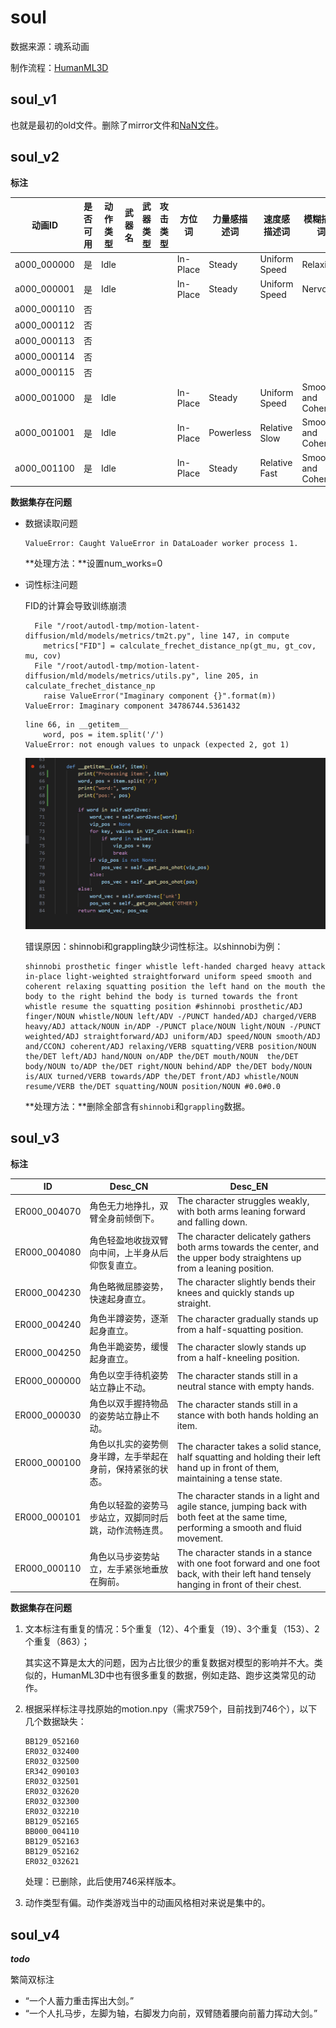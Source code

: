 # soul

数据来源：魂系动画

制作流程：[HumanML3D](https://github.com/EricGuo5513/HumanML3D)

## soul_v1

也就是最初的old文件。删除了mirror文件和[NaN文件](https://github.com/GuyTevet/motion-diffusion-model/issues/110)。

## soul_v2

**标注**

| 动画ID      | 是否可用 | 动作类型 | 武器名 | 武器类型 | 攻击类型 | 方位词   | 力量感描述词 | 速度感描述词  | 模糊描述词          |
| ----------- | -------- | -------- | ------ | -------- | -------- | -------- | ------------ | ------------- | ------------------- |
| a000_000000 | 是       | Idle     |        |          |          | In-Place | Steady       | Uniform Speed | Relaxing            |
| a000_000001 | 是       | Idle     |        |          |          | In-Place | Steady       | Uniform Speed | Nervous             |
| a000_000110 | 否       |          |        |          |          |          |              |               |                     |
| a000_000112 | 否       |          |        |          |          |          |              |               |                     |
| a000_000113 | 否       |          |        |          |          |          |              |               |                     |
| a000_000114 | 否       |          |        |          |          |          |              |               |                     |
| a000_000115 | 否       |          |        |          |          |          |              |               |                     |
| a000_001000 | 是       | Idle     |        |          |          | In-Place | Steady       | Uniform Speed | Smooth and Coherent |
| a000_001001 | 是       | Idle     |        |          |          | In-Place | Powerless    | Relative Slow | Smooth and Coherent |
| a000_001100 | 是       | Idle     |        |          |          | In-Place | Steady       | Relative Fast | Smooth and Coherent |

**数据集存在问题**

- 数据读取问题

  ```
  ValueError: Caught ValueError in DataLoader worker process 1.
  ```

  **处理方法：**设置num_works=0

- 词性标注问题

  FID的计算会导致训练崩溃

  ```
    File "/root/autodl-tmp/motion-latent-diffusion/mld/models/metrics/tm2t.py", line 147, in compute
      metrics["FID"] = calculate_frechet_distance_np(gt_mu, gt_cov, mu, cov)
    File "/root/autodl-tmp/motion-latent-diffusion/mld/models/metrics/utils.py", line 205, in calculate_frechet_distance_np
      raise ValueError("Imaginary component {}".format(m))
  ValueError: Imaginary component 34786744.5361432
  ```

  ```
  line 66, in __getitem__
      word, pos = item.split('/')
  ValueError: not enough values to unpack (expected 2, got 1)
  ```

  ![image-20231026192755754](dataset.assets/image-20231026192755754.png)

  错误原因：shinnobi和grappling缺少词性标注。以shinnobi为例：

  ```
  shinnobi prosthetic finger whistle left-handed charged heavy attack in-place light-weighted straightforward uniform speed smooth and coherent relaxing squatting position the left hand on the mouth the body to the right behind the body is turned towards the front whistle resume the squatting position #shinnobi prosthetic/ADJ finger/NOUN whistle/NOUN left/ADV -/PUNCT handed/ADJ charged/VERB heavy/ADJ attack/NOUN in/ADP -/PUNCT place/NOUN light/NOUN -/PUNCT weighted/ADJ straightforward/ADJ uniform/ADJ speed/NOUN smooth/ADJ and/CCONJ coherent/ADJ relaxing/VERB squatting/VERB position/NOUN  the/DET left/ADJ hand/NOUN on/ADP the/DET mouth/NOUN  the/DET body/NOUN to/ADP the/DET right/NOUN behind/ADP the/DET body/NOUN is/AUX turned/VERB towards/ADP the/DET front/ADJ whistle/NOUN  resume/VERB the/DET squatting/NOUN position/NOUN #0.0#0.0
  ```

  **处理方法：**删除全部含有`shinnobi`和`grappling`数据。



## soul_v3

**标注**

| ID           | Desc_CN                                                    | Desc_EN                                                      |
| ------------ | ---------------------------------------------------------- | ------------------------------------------------------------ |
| ER000_004070 | 角色无力地挣扎，双臂全身前倾倒下。                         | The character struggles weakly, with both arms leaning forward and  falling down. |
| ER000_004080 | 角色轻盈地收拢双臂向中间，上半身从后仰恢复直立。           | The character delicately gathers both arms towards the center, and the  upper body straightens up from a leaning position. |
| ER000_004230 | 角色略微屈膝姿势，快速起身直立。                           | The character slightly bends their knees and quickly stands up straight. |
| ER000_004240 | 角色半蹲姿势，逐渐起身直立。                               | The character gradually stands up from a half-squatting position. |
| ER000_004250 | 角色半跪姿势，缓慢起身直立。                               | The character slowly stands up from a half-kneeling position. |
| ER000_000000 | 角色以空手待机姿势站立静止不动。                           | The character stands still in a neutral stance with empty hands. |
| ER000_000030 | 角色以双手握持物品的姿势站立静止不动。                     | The character stands still in a stance with both hands holding an item. |
| ER000_000100 | 角色以扎实的姿势侧身半蹲，左手举起在身前，保持紧张的状态。 | The character takes a solid stance, half squatting and holding their left  hand up in front of them, maintaining a tense state. |
| ER000_000101 | 角色以轻盈的姿势马步站立，双脚同时后跳，动作流畅连贯。     | The character stands in a light and agile stance, jumping back with both  feet at the same time, performing a smooth and fluid movement. |
| ER000_000110 | 角色以马步姿势站立，左手紧张地垂放在胸前。                 | The character stands in a stance with one foot forward and one foot back,  with their left hand tensely hanging in front of their chest. |

**数据集存在问题**

1. 文本标注有重复的情况：5个重复（12）、4个重复（19）、3个重复（153）、2个重复（863）；

   其实这不算是太大的问题，因为占比很少的重复数据对模型的影响并不大。类似的，HumanML3D中也有很多重复的数据，例如走路、跑步这类常见的动作。

2. 根据采样标注寻找原始的motion.npy（需求759个，目前找到746个），以下几个数据缺失：

   ```
   BB129_052160
   ER032_032400
   ER032_032500
   ER342_090103
   ER032_032501
   ER032_032620
   ER032_032300
   ER032_032210
   BB129_052165
   BB000_004110
   BB129_052163
   BB129_052162
   ER032_032621
   ```

   处理：已删除，此后使用746采样版本。

3. 动作类型有偏。动作类游戏当中的动画风格相对来说是集中的。

## soul_v4

***todo***

繁简双标注

- “一个人蓄力重击挥出大剑。”
- “一个人扎马步，左脚为轴，右脚发力向前，双臂随着腰向前蓄力挥动大剑。”

